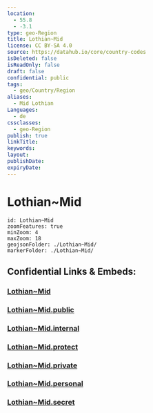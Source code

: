 ```yaml
---
location:
  - 55.8
  - -3.1
type: geo-Region
title: Lothian~Mid
license: CC BY-SA 4.0
source: https://datahub.io/core/country-codes
isDeleted: false
isReadOnly: false
draft: false
confidential: public
tags:
  - geo/Country/Region
aliases:
  - Mid Lothian
Languages:
  - de
cssclasses:
  - geo-Region
publish: true
linkTitle:
keywords:
layout:
publishDate:
expiryDate:
---
```


# Lothian~Mid

```leaflet
id: Lothian~Mid
zoomFeatures: true 
minZoom: 4 
maxZoom: 18
geojsonFolder: ./Lothian~Mid/
markerFolder: ./Lothian~Mid/
```


## Confidential Links & Embeds: 

### [Lothian~Mid](/_Standards/Earth/Continent/Europe/Europe~North/UK/Scotland/counties~Scotland/Lothian~Mid.md) 

### [Lothian~Mid.public](/_public/Earth/Continent/Europe/Europe~North/UK/Scotland/counties~Scotland/Lothian~Mid.public.md) 

### [Lothian~Mid.internal](/_internal/Earth/Continent/Europe/Europe~North/UK/Scotland/counties~Scotland/Lothian~Mid.internal.md) 

### [Lothian~Mid.protect](/_protect/Earth/Continent/Europe/Europe~North/UK/Scotland/counties~Scotland/Lothian~Mid.protect.md) 

### [Lothian~Mid.private](/_private/Earth/Continent/Europe/Europe~North/UK/Scotland/counties~Scotland/Lothian~Mid.private.md) 

### [Lothian~Mid.personal](/_personal/Earth/Continent/Europe/Europe~North/UK/Scotland/counties~Scotland/Lothian~Mid.personal.md) 

### [Lothian~Mid.secret](/_secret/Earth/Continent/Europe/Europe~North/UK/Scotland/counties~Scotland/Lothian~Mid.secret.md)

